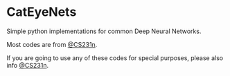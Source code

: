 # CatEyeNets
Simple python implementations for common Deep Neural Networks.

Most codes are from [@CS231n](http://cs231n.stanford.edu).

If you are going to use any of these codes for special purposes, please also info [@CS231n](http://cs231n.stanford.edu).